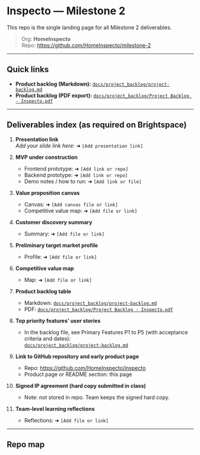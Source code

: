 # Inspecto — Milestone 2

This repo is the single landing page for all Milestone 2 deliverables.

> Org: **HomeInspecto**  
> Repo: https://github.com/HomeInspecto/milestone-2

---

## Quick links

- **Product backlog (Markdown):** [`docs/project_backlog/project-backlog.md`](docs/project_backlog/project-backlog.md)
- **Product backlog (PDF export):** [`docs/project_backlog/Project Backlog - Inspecto.pdf`](docs/project_backlog/Project%20Backlog%20-%20Inspecto.pdf)

---

## Deliverables index (as required on Brightspace)

1. **Presentation link**  
   _Add your slide link here:_ ➜ `[Add presentation link]`

2. **MVP under construction**

   - Frontend prototype: ➜ `[Add link or repo]`
   - Backend prototype: ➜ `[Add link or repo]`
   - Demo notes / how to run: ➜ `[Add link or file]`

3. **Value proposition canvas**

   - Canvas: ➜ `[Add canvas file or link]`
   - Competitive value map: ➜ `[Add file or link]`

4. **Customer discovery summary**

   - Summary: ➜ `[Add file or link]`

5. **Preliminary target market profile**

   - Profile: ➜ `[Add file or link]`

6. **Competitive value map**

   - Map: ➜ `[Add file or link]`

7. **Product backlog table**

   - Markdown: [`docs/project_backlog/project-backlog.md`](docs/project_backlog/project-backlog.md)
   - PDF: [`docs/project_backlog/Project Backlog - Inspecto.pdf`](docs/project_backlog/Project%20Backlog%20-%20Inspecto.pdf)

8. **Top priority features’ user stories**

   - In the backlog file, see Primary Features P1 to P5 (with acceptance criteria and dates):  
     [`docs/project_backlog/project-backlog.md`](docs/project_backlog/project-backlog.md)

9. **Link to GitHub repository and early product page**

   - Repo: https://github.com/HomeInspecto/inspecto
   - Product page or README section: this page

10. **Signed IP agreement (hard copy submitted in class)**

    - Note: not stored in repo. Team keeps the signed hard copy.

11. **Team-level learning reflections**
    - Reflections: ➜ `[Add file or link]`

---

## Repo map
